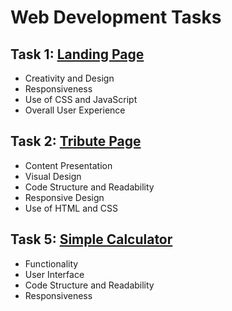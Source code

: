 # Web Development Tasks

## Task 1: <a href="https://github.com/Saranraj33/INTERN-WINGS/tree/main/webdevelopment/Task1">Landing Page</a>

- Creativity and Design
- Responsiveness
- Use of CSS and JavaScript
- Overall User Experience


## Task 2: <a href="https://github.com/Saranraj33/INTERN-WINGS/tree/main/webdevelopment/Task2">Tribute Page</a>

- Content Presentation
- Visual Design
- Code Structure and Readability
- Responsive Design
- Use of HTML and CSS



## Task 5: <a href="https://github.com/Saranraj33/INTERN-WINGS/tree/main/webdevelopment/Task5">Simple Calculator</a>

- Functionality
- User Interface
- Code Structure and Readability
- Responsiveness



